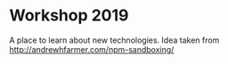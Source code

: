 Workshop 2019
=============

A place to learn about new technologies. Idea taken from http://andrewhfarmer.com/npm-sandboxing/
